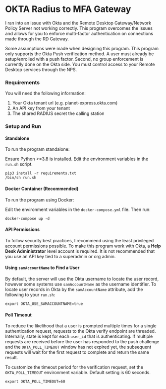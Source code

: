 # OKTA Radius to MFA Gateway

I ran into an issue with Okta and the Remote Desktop Gateway/Network Policy Server not working correctly. This program overcomes the issues and allows for you to enforce multi-factor authentication on connections made through the RD Gateway.

Some assumptions were made when designing this program. This program only supports the Okta Push verification method. A user must already be setup/enrolled with a push factor. Second, no group enforcement is currently done on the Okta side. You must control access to your Remote Desktop services through the NPS. 

### Requirements 

You will need the following information:
1. Your Okta tenant url (e.g. planet-express.okta.com)
2. An API key from your tenant
3. The shared RADIUS secret the calling station

### Setup and Run
#### Standalone
To run the program standalone:

Ensure Python >=3.8 is installed. Edit the environment variables in the `run.sh` script.

```commandline
pip3 install -r requirements.txt
/bin/sh run.sh
```

#### Docker Container (Recommended)
To run the program using Docker:

Edit the environment variables in the `docker-compose.yml` file. Then run:

```commandline
docker-compose up -d
```

#### API Permissions

To follow security best practices, I recommend using the least privileged account permissions possible. To make this program work with Okta, a **Help Desk Administrator** level account is required. It is not recommended that you use an API key tied to a superadmin or org admin.

#### Using `samAccountName` to Find a User

By default, the server will use the Okta username to locate the user record, however some systems use `samAccountName` as the username identifier. To locate user records in Okta by the `samAccountName` attribute, add the following to your `run.sh`:

```shell
export OKTA_USE_SAMACCOUNTNAME=true
```

#### Poll Timeout

To reduce the likelihood that a user is prompted multiple times for a single authentication request, requests to the Okta verify endpoint are threaded. Internally, state is kept for each `user_id` that is authenticating. If multiple requests are received before the user has responded to the push challenge and the `OKTA_POLL_TIMEOUT` window has not expired yet, the subsequent requests will wait for the first request to complete and return the same result.

To customize the timeout period for the verification request, set the `OKTA_POLL_TIMEOUT` environment variable. Default setting is 60 seconds. 

```shell
export OKTA_POLL_TIMEOUT=60
```